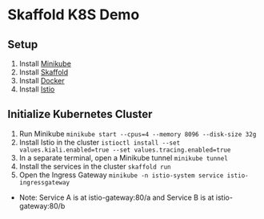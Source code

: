 # Skaffold K8S Demo

## Setup
1. Install [Minikube](https://kubernetes.io/docs/tasks/tools/install-minikube/)
2. Install [Skaffold](https://skaffold.dev/docs/install/)
3. Install [Docker](https://docs.docker.com/get-docker/)
4. Install [Istio](https://istio.io/latest/docs/setup/getting-started/)

## Initialize Kubernetes Cluster
1. Run Minikube `minikube start --cpus=4 --memory 8096 --disk-size 32g`
2. Install Istio in the cluster `istioctl install --set values.kiali.enabled=true --set values.tracing.enabled=true`
3. In a separate terminal, open a Minikube tunnel `minikube tunnel`
4. Install the services in the cluster `skaffold run`
5. Open the Ingress Gateway `minikube -n istio-system service istio-ingressgateway`

* Note: Service A is at istio-gateway:80/a and Service B is at istio-gateway:80/b
